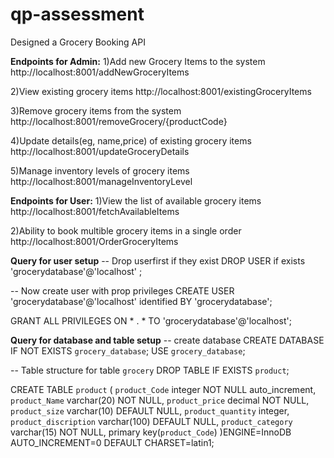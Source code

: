 # qp-assessment
Designed a Grocery Booking API

**Endpoints for Admin:**
1)Add new Grocery Items to the system
http://localhost:8001/addNewGroceryItems

2)View existing grocery items
http://localhost:8001/existingGroceryItems

3)Remove grocery items from the system
http://localhost:8001/removeGrocery/{productCode}

4)Update details(eg, name,price) of existing grocery items
http://localhost:8001/updateGroceryDetails

5)Manage inventory levels of grocery items
http://localhost:8001/manageInventoryLevel

**Endpoints for User:**
1)View the list of available grocery items
http://localhost:8001/fetchAvailableItems

2)Ability to book multible grocery items in a single order
http://localhost:8001/OrderGroceryItems

**Query for user setup**
-- Drop userfirst if they exist
DROP USER if exists 'grocerydatabase'@'localhost' ;

-- Now create user with prop privileges
CREATE USER 'grocerydatabase'@'localhost' identified BY 'grocerydatabase';

GRANT ALL PRIVILEGES ON * . * TO 'grocerydatabase'@'localhost';

**Query for database and table setup**
-- create database
CREATE DATABASE IF NOT EXISTS `grocery_database`;
USE `grocery_database`;

-- Table structure for table `grocery`
DROP TABLE IF EXISTS `product`;

CREATE TABLE `product` (
`product_Code` integer NOT NULL auto_increment,
`product_Name` varchar(20) NOT NULL,
`product_price` decimal NOT NULL,
`product_size` varchar(10) DEFAULT NULL,
`product_quantity` integer,
`product_discription` varchar(100) DEFAULT NULL,
`product_category` varchar(15) NOT NULL,
primary key(`product_Code`)
)ENGINE=InnoDB AUTO_INCREMENT=0 DEFAULT CHARSET=latin1;

